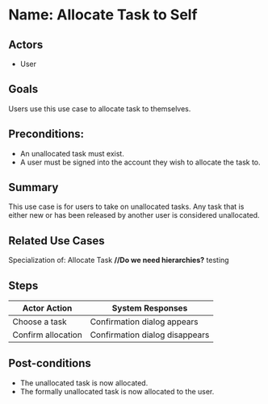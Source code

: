 # Name: Allocate Task to Self

## Actors
* User

## Goals
Users use this use case to allocate task to themselves.

## Preconditions:
* An unallocated task must exist.
* A user must be signed into the account they wish to allocate the task to.

## Summary
This use case is for users to take on unallocated tasks. Any task that is either new or has been released by another user is considered unallocated.

## Related Use Cases
Specialization of: Allocate Task **//Do we need hierarchies?** testing

## Steps
| Actor Action | System Responses |
| --- | --- |
| Choose a task | Confirmation dialog appears |
| Confirm allocation | Confirmation dialog disappears |

## Post-conditions
* The unallocated task is now allocated.
* The formally unallocated task is now allocated to the user.